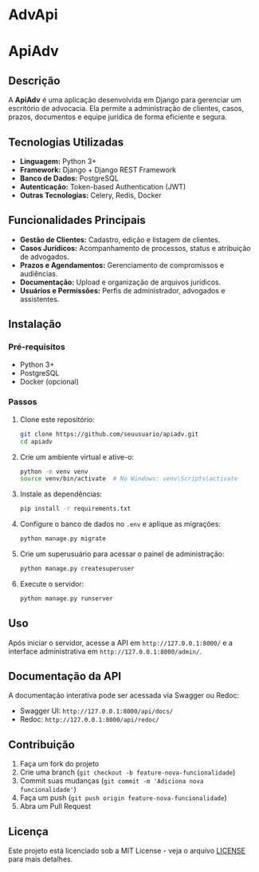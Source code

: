 # AdvApi

# ApiAdv

## Descrição
A **ApiAdv** é uma aplicação desenvolvida em Django para gerenciar um escritório de advocacia. Ela permite a administração de clientes, casos, prazos, documentos e equipe jurídica de forma eficiente e segura.

## Tecnologias Utilizadas
- **Linguagem:** Python 3+
- **Framework:** Django + Django REST Framework
- **Banco de Dados:** PostgreSQL
- **Autenticação:** Token-based Authentication (JWT)
- **Outras Tecnologias:** Celery, Redis, Docker

## Funcionalidades Principais
- **Gestão de Clientes:** Cadastro, edição e listagem de clientes.
- **Casos Jurídicos:** Acompanhamento de processos, status e atribuição de advogados.
- **Prazos e Agendamentos:** Gerenciamento de compromissos e audiências.
- **Documentação:** Upload e organização de arquivos jurídicos.
- **Usuários e Permissões:** Perfis de administrador, advogados e assistentes.

## Instalação

### Pré-requisitos
- Python 3+
- PostgreSQL
- Docker (opcional)

### Passos
1. Clone este repositório:
   ```sh
   git clone https://github.com/seuusuario/apiadv.git
   cd apiadv
   ```
2. Crie um ambiente virtual e ative-o:
   ```sh
   python -m venv venv
   source venv/bin/activate  # No Windows: venv\Scripts\activate
   ```
3. Instale as dependências:
   ```sh
   pip install -r requirements.txt
   ```
4. Configure o banco de dados no `.env` e aplique as migrações:
   ```sh
   python manage.py migrate
   ```
5. Crie um superusuário para acessar o painel de administração:
   ```sh
   python manage.py createsuperuser
   ```
6. Execute o servidor:
   ```sh
   python manage.py runserver
   ```

## Uso
Após iniciar o servidor, acesse a API em `http://127.0.0.1:8000/` e a interface administrativa em `http://127.0.0.1:8000/admin/`.

## Documentação da API
A documentação interativa pode ser acessada via Swagger ou Redoc:
- Swagger UI: `http://127.0.0.1:8000/api/docs/`
- Redoc: `http://127.0.0.1:8000/api/redoc/`

## Contribuição
1. Faça um fork do projeto
2. Crie uma branch (`git checkout -b feature-nova-funcionalidade`)
3. Commit suas mudanças (`git commit -m 'Adiciona nova funcionalidade'`)
4. Faça um push (`git push origin feature-nova-funcionalidade`)
5. Abra um Pull Request

## Licença
Este projeto está licenciado sob a MIT License - veja o arquivo [LICENSE](LICENSE) para mais detalhes.


